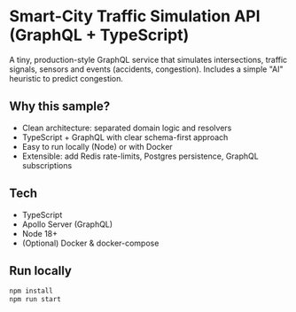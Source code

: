 # Smart-City Traffic Simulation API (GraphQL + TypeScript)

A tiny, production-style GraphQL service that simulates intersections, traffic signals, sensors
and events (accidents, congestion). Includes a simple "AI" heuristic to predict congestion.

## Why this sample?
- Clean architecture: separated domain logic and resolvers
- TypeScript + GraphQL with clear schema-first approach
- Easy to run locally (Node) or with Docker
- Extensible: add Redis rate-limits, Postgres persistence, GraphQL subscriptions

## Tech
- TypeScript
- Apollo Server (GraphQL)
- Node 18+
- (Optional) Docker & docker-compose

## Run locally
```bash
npm install
npm run start
